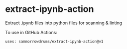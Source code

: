 # extract-ipynb-action
Extract .ipynb files into python files for scanning &amp; linting

To use in GitHub Actions:

```
uses: sammorrowdrums/extract-ipynb-action@v1
```
